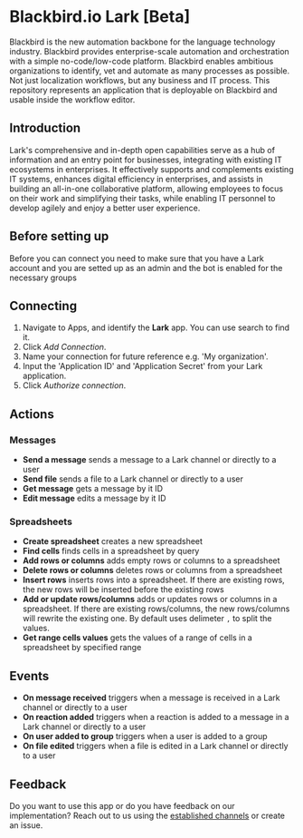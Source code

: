 # Blackbird.io Lark [Beta]

Blackbird is the new automation backbone for the language technology industry. Blackbird provides enterprise-scale automation and orchestration with a simple no-code/low-code platform. Blackbird enables ambitious organizations to identify, vet and automate as many processes as possible. Not just localization workflows, but any business and IT process. This repository represents an application that is deployable on Blackbird and usable inside the workflow editor.

## Introduction

<!-- begin docs -->

Lark's comprehensive and in-depth open capabilities serve as a hub of information and an entry point for businesses, integrating with existing IT ecosystems in enterprises. It effectively supports and complements existing IT systems, enhances digital efficiency in enterprises, and assists in building an all-in-one collaborative platform, allowing employees to focus on their work and simplifying their tasks, while enabling IT personnel to develop agilely and enjoy a better user experience.


## Before setting up

Before you can connect you need to make sure that you have a Lark account  and you are setted up as an admin and the bot is enabled for the necessary groups

## Connecting

1. Navigate to Apps, and identify the **Lark** app. You can use search to find it.
2. Click _Add Connection_.
3. Name your connection for future reference e.g. 'My organization'.
4. Input the 'Application ID' and 'Application Secret' from your Lark application.
5. Click _Authorize connection_.

## Actions

### Messages

- **Send a message** sends a message to a Lark channel or directly to a user
- **Send file** sends a file to a Lark channel or directly to a user
- **Get message** gets a message by it ID
- **Edit message** edits a message by it ID


### Spreadsheets

- **Create spreadsheet** creates a new spreadsheet
- **Find cells** finds cells in a spreadsheet by query
- **Add rows or columns** adds empty rows or columns to a spreadsheet
- **Delete rows or columns** deletes rows or columns from a spreadsheet
- **Insert rows** inserts rows into a spreadsheet. If there are existing rows, the new rows will be inserted before the existing rows
- **Add or update rows/columns** adds or updates rows or columns in a spreadsheet.  If there are existing rows/columns, the new rows/columns will rewrite the existing one. By default uses delimeter `,` to split the values.
- **Get range cells values** gets the values of a range of cells in a spreadsheet by specified range

## Events

- **On message received** triggers when a message is received in a Lark channel or directly to a user
- **On reaction added** triggers when a reaction is added to a message in a Lark channel or directly to a user
- **On user added to group** triggers when a user is added to a group
- **On file edited** triggers when a file is edited in a Lark channel or directly to a user


## Feedback

Do you want to use this app or do you have feedback on our implementation? Reach out to us using the [established channels](https://www.blackbird.io/) or create an issue.

<!-- end docs -->
